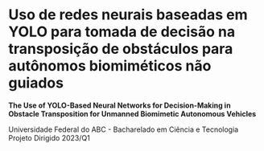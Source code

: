# Uso de redes neurais baseadas em YOLO para tomada de decisão na transposição de obstáculos para autônomos biomiméticos não guiados

**The Use of YOLO-Based Neural Networks for Decision-Making in Obstacle Transposition for Unmanned Biomimetic Autonomous Vehicles**

Universidade Federal do ABC - Bacharelado em Ciência e Tecnologia
Projeto Dirigido 2023/Q1
